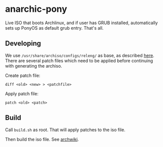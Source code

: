 # anarchic-pony
Live ISO that boots Archlinux, and if user has GRUB installed, automatically sets up PonyOS as default grub entry. That's all.

## Developing

We use `/usr/share/archiso/configs/releng/` as base, as described [here](https://wiki.archlinux.org/index.php/Archiso). There are several patch files which need to be applied before continuing with generating the archiso.

Create patch file:
```
diff <old> <new> > <patchfile>
```

Apply patch file:
```
patch <old> <patch>
```

## Build
Call `build.sh` as root. That will apply patches to the iso file.

Then build the iso file. See [archwiki](https://wiki.archlinux.org/index.php/Archiso#Build_the_ISO).

